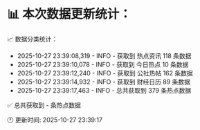 📊 本次数据更新统计：
==========================

📈 数据分类统计：
- 2025-10-27 23:39:08,319 - INFO - 获取到 热点资讯 118 条数据
- 2025-10-27 23:39:10,078 - INFO - 获取到 今日热点 10 条数据
- 2025-10-27 23:39:12,240 - INFO - 获取到 公社热帖 162 条数据
- 2025-10-27 23:39:14,932 - INFO - 获取到 财经日历 89 条数据
- 2025-10-27 23:39:17,463 - INFO - 总共获取到 379 条热点数据

✅ 总共获取到 - 条热点数据

🕐 更新时间: 2025-10-27 23:39:17
